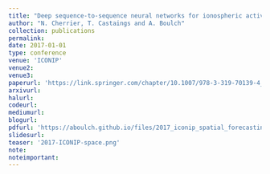 ```yaml
---
title: "Deep sequence-to-sequence neural networks for ionospheric activity map prediction"
author: "N. Cherrier, T. Castaings and A. Boulch"
collection: publications
permalink:
date: 2017-01-01
type: conference
venue: 'ICONIP'
venue2: 
venue3:
paperurl: 'https://link.springer.com/chapter/10.1007/978-3-319-70139-4_55'
arxivurl: 
halurl: 
codeurl: 
mediumurl: 
blogurl: 
pdfurl: 'https://aboulch.github.io/files/2017_iconip_spatial_forecasting.pdf'
slidesurl: 
teaser: '2017-ICONIP-space.png'
note:
noteimportant: 
---									
```

